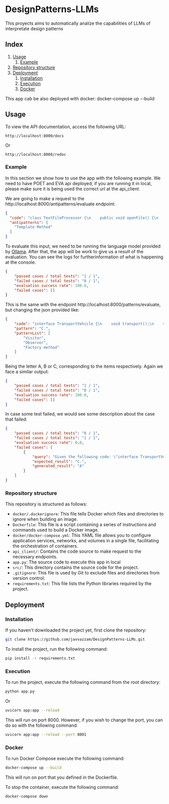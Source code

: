 # DesignPatterns-LLMs
This proyects aims to automatically analize the capabilities of LLMs of interpretate design patterns

## Index
1. [Usage](#usage)
    1. [Example](#example)
2. [Repository structure](#repository-structure)
3. [Deployment](#deployment)
    1. [Installation](#installation)
    2. [Execution](#execution)
    3. [Docker](#docker)
  

This app cab be also deployed with docker: 
docker-compose up --build

## Usage

To view the API documentation, access the following URL:

```
http://localhost:8000/docs
```

Or

```
http://localhost:8000/redoc
```

### Example

In this section we show how to use the app with the following example. We need to have POET and EVA api deployed; if you are running it in local, please make sure it is being used the correct url at the api_client.

We are going to make a request to the http://localhost:8000/antipatterns/evaluate endpoint:


````json
{
  "code": "class TextFileProcessor {\n    public void openFile() {\n        System.out.println(\"Opening text file...\");\n    }\n\n    public void readData() {\n        System.out.println(\"Reading data from text file...\");\n    }\n\n    public void processData() {\n        System.out.println(\"Processing text file data...\");\n    }\n\n    public void closeFile() {\n        System.out.println(\"Text file closed.\");\n    }\n}\n\nclass XMLFileProcessor {\n    public void openFile() {\n        System.out.println(\"Opening XML file...\");\n    }\n\n    public void readData() {\n        System.out.println(\"Reading data from XML file...\");\n    }\n\n    public void processData() {\n        System.out.println(\"Processing XML file data...\");\n    }\n\n    public void closeFile() {\n        System.out.println(\"XML file closed.\");\n    }\n\n    public void validateData() {\n        System.out.println(\"Validating XML file data...\");\n    }\n}\n\nclass BinaryFileProcessor {\n    public void openFile() {\n        System.out.println(\"Opening binary file...\");\n    }\n\n    public void readData() {\n        System.out.println(\"Reading data from binary file...\");\n    }\n\n    public void processData() {\n        System.out.println(\"Processing binary file data...\");\n    }\n\n    public void closeFile() {\n        System.out.println(\"Binary file closed.\");\n    }\n}",
  "antipatterns": [
    "Template Method"
  ]
}
````


To evaluate this input, we need to be running the language model provided by [Ollama](https://ollama.com/). After that, the app will be work to give us a result of the evaluation. You can see the logs for furtherinformation of what is happening at the console.

````json
{
    "passed cases / total tests": "1 / 1",
    "failed cases / total tests": "0 / 1",
    "evaluation success rate": 100.0,
    "failed cases": []
}
````

This is the same with the endpoint http://localhost:8000/patterns/evaluate, but changing the json provided like:

````json
{
    "code": "interface TransportVehicle {\n    void transport();\n    void deliver();\n}\n\nclass Ship implements TransportVehicle {\n    private String model;\n    private int year;\n    private int maxSpeed;\n\n    public Ship(String model, int year, int maxSpeed) {\n        this.model = model;\n        this.year = year;\n        this.maxSpeed = maxSpeed;\n    }\n\n    public String getModel() {\n        return this.model;\n    }\n\n    public int getYear() {\n        return this.year;\n    }\n\n    public int getMaxSpeed() {\n        return this.maxSpeed;\n    }\n    \n    @Override\n    public void transport() {\n        System.out.println(\"The ship \" + getModel() + \" is transporting. \");\n    }\n\n    @Override\n    public void deliver() {\n        System.out.println(\"The ship \" + getModel() + \" is delivering. \");\n    }\n}\n\nclass Truck implements TransportVehicle {\n    private String model;\n    private int year;\n    private int maxSpeed;\n\n    public Truck(String model, int year, int maxSpeed) {\n        this.model = model;\n        this.year = year;\n        this.maxSpeed = maxSpeed;\n    }\n\n    public String getModel() {\n        return this.model;\n    }\n\n    public int getYear() {\n        return this.year;\n    }\n\n    public int getMaxSpeed() {\n        return this.maxSpeed;\n    }\n    \n    @Override\n    public void transport() {\n        System.out.println(\"The truck \" + getModel() + \" is transporting. \");\n    }\n\n    @Override\n    public void deliver() {\n        System.out.println(\"The truck \" + getModel() + \" is delivering. \");\n    }\n}",
    "pattern": "C.",
    "patternList": [
        "Visitor",
        "Observer",
        "Factory method"
    ]
}

````

Being the letter A, B or C, corresponding to the items respectively. Again we face a similar output:

````json
{
    "passed cases / total tests": "1 / 1",
    "failed cases / total tests": "0 / 1",
    "evaluation success rate": 100.0,
    "failed cases": []
}
````

In case some test failed, we would see some description about the case that failed:

````json
{
    "passed cases / total tests": "0 / 1",
    "failed cases / total tests": "1 / 1",
    "evaluation success rate": 0.0,
    "failed cases": [
        {
            "query": "Given the following code: \"interface TransportVehicle {\n    void transport();\n    void deliver();\n}\n\nclass Ship implements TransportVehicle {\n    private String model;\n    private int year;\n    private int maxSpeed;\n\n    public Ship(String model, int year, int maxSpeed) {\n        this.model = model;\n        this.year = year;\n        this.maxSpeed = maxSpeed;\n    }\n\n    public String getModel() {\n        return this.model;\n    }\n\n    public int getYear() {\n        return this.year;\n    }\n\n    public int getMaxSpeed() {\n        return this.maxSpeed;\n    }\n    \n    @Override\n    public void transport() {\n        System.out.println(\"The ship \" + getModel() + \" is transporting. \");\n    }\n\n    @Override\n    public void deliver() {\n        System.out.println(\"The ship \" + getModel() + \" is delivering. \");\n    }\n}\n\nclass Truck implements TransportVehicle {\n    private String model;\n    private int year;\n    private int maxSpeed;\n\n    public Truck(String model, int year, int maxSpeed) {\n        this.model = model;\n        this.year = year;\n        this.maxSpeed = maxSpeed;\n    }\n\n    public String getModel() {\n        return this.model;\n    }\n\n    public int getYear() {\n        return this.year;\n    }\n\n    public int getMaxSpeed() {\n        return this.maxSpeed;\n    }\n    \n    @Override\n    public void transport() {\n        System.out.println(\"The truck \" + getModel() + \" is transporting. \");\n    }\n\n    @Override\n    public void deliver() {\n        System.out.println(\"The truck \" + getModel() + \" is delivering. \");\n    }\n}\", which design pattern from these options is being applied? Option A) Factory method Option B) Observer Option C) Visitor. Provide a response restricted with one of the values of the list including the letter of the option (A, B or C), whitout any explanation",
            "expected_result": "C.",
            "generated_result": "A"
        }
    ]
}
````

### Repository structure

This repository is structured as follows:

- `docker/.dockerignore`: This file tells Docker which files and directories to ignore when building an image.
- `Dockerfile`: This file is a script containing a series of instructions and commands used to build a Docker image.
- `docker/docker-compose.yml`: This YAML file allows you to configure application services, networks, and volumes in a
  single file, facilitating the orchestration of containers.
- `api_client/`: Contains the code source to make request to the necessary endpoints.
- `app.py`: The source code to execute this app in local
- `src/`: This directory contains the source code for the project.
- `.gitignore`: This file is used by Git to exclude files and directories from version control.
- `requirements.txt`: This file lists the Python libraries required by the project.

## Deployment

### Installation

If you haven't downloaded the project yet, first clone the repository:

```bash
git clone https://github.com/javvazzam/DesignPatterns-LLMs.git
```

To install the project, run the following command:

```bash
pip install -r requirements.txt
```

### Execution

To run the project, execute the following command from the root directory:

```bash
python app.py
```

Or

```bash
uvicorn app:app --reload
```

This will run on port 8000. However, if you wish to change the port, you can do so with the following command:

```bash
uvicorn app:app --reload --port 8001 
```

### Docker

To run Docker Compose execute the following command:

```bash
docker-compose up --build
```

This will run on port that you defined in the Dockerfile.

To stop the container, execute the following command:

```bash
docker-compose down
```
